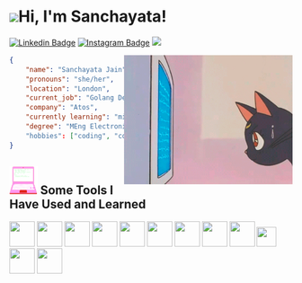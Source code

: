 <h1><img src="https://media.giphy.com/media/wlaQLJo9eFqUg/giphy.gif" width="100">Hi, I'm Sanchayata!</h1>

[![Linkedin Badge](https://img.shields.io/badge/-LinkedIn-0e76a8?style=flat-square&logo=Linkedin&logoColor=white)](https://linkedin.com/in/sanchayata-jain) [![Instagram Badge](https://img.shields.io/badge/-Instagram-e4405f?style=flat-square&logo=Instagram&logoColor=white)](https://instagram.com/_sanchayata_/) ![](https://visitor-badge.glitch.me/badge?page_id=sanchayata-jain.sanchayata-jain)

<img align="right" alt="GIF" src="https://github.com/sanchayata-jain/sanchayata-jain/blob/master/assets/luna_coding.gif" width="300" height="230" />

```json
{
    "name": "Sanchayata Jain",
    "pronouns": "she/her",
    "location": "London",
    "current_job": "Golang Developer",
    "company": "Atos",
    "currently learning": "microservices",
    "degree": "MEng Electronic Engineering (1st Class)"
    "hobbies": ["coding", "cooking", "gaming", "travelling"]
}
```
<h2><img src="https://github.com/sanchayata-jain/sanchayata-jain/blob/master/assets/computer.gif" width="50" height="50">&nbsp;Some Tools I Have Used and Learned</h2>
<p align="left">
    <img src="https://cdn.jsdelivr.net/gh/devicons/devicon/icons/go/go-original.svg" width="45" height="45"/>
    <img src="https://cdn.jsdelivr.net/gh/devicons/devicon/icons/python/python-original.svg" width="45" height="45"/>
    <img src="https://cdn.jsdelivr.net/gh/devicons/devicon/icons/java/java-original.svg" width="45" height="45"/>
    <img src="https://cdn.jsdelivr.net/gh/devicons/devicon/icons/html5/html5-original.svg" width="45" height="45"/>
    <img src="https://cdn.jsdelivr.net/gh/devicons/devicon/icons/css3/css3-original.svg" width="45" height="45"/>
    <img src="https://cdn.jsdelivr.net/gh/devicons/devicon/icons/javascript/javascript-original.svg" width="45" height="45"/>
    <img src="https://cdn.jsdelivr.net/gh/devicons/devicon/icons/postgresql/postgresql-original.svg" width="45" height="45"/>
    <img src="https://cdn.jsdelivr.net/gh/devicons/devicon/icons/googlecloud/googlecloud-original.svg" width="45" height="45"/>
    <img src="https://cdn.jsdelivr.net/gh/devicons/devicon/icons/firebase/firebase-plain.svg" width="45" height="45"/>
    <img src="https://cdn.jsdelivr.net/gh/devicons/devicon/icons/terraform/terraform-original.svg" width="35" height="35"/>
    <img src="https://cdn.jsdelivr.net/gh/devicons/devicon/icons/graphql/graphql-plain.svg" width="45" height="45"/>
    <img src="https://cdn.jsdelivr.net/gh/devicons/devicon/icons/docker/docker-original.svg" width="45" height="45"/>
</p>
          
          
          
          
          
          
          
          
